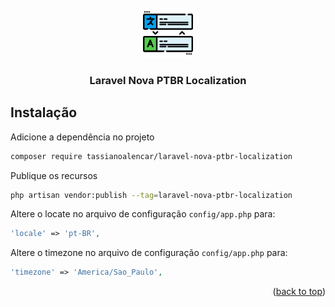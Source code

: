 <div id="top"></div>

<!-- PROJECT LOGO -->
<br />
<div align="center">
  <a href="https://github.com/tassianoalencar/laravel-nova-ptbr-localization">
    <img src="images/translator.png" alt="Logo" width="80" height="80">
  </a>

  <h3 align="center">Laravel Nova PTBR Localization</h3>
</div>

<!-- GETTING STARTED -->
## Instalação

Adicione a dependência no projeto
   ```sh
   composer require tassianoalencar/laravel-nova-ptbr-localization
   ```
Publique os recursos
   ```sh
   php artisan vendor:publish --tag=laravel-nova-ptbr-localization
   ```
Altere o locate no arquivo de configuração `config/app.php` para:
   ```php
   'locale' => 'pt-BR',
   ```
Altere o timezone no arquivo de configuração `config/app.php` para:
   ```php
   'timezone' => 'America/Sao_Paulo',
   ```

<p align="right">(<a href="#top">back to top</a>)</p>
